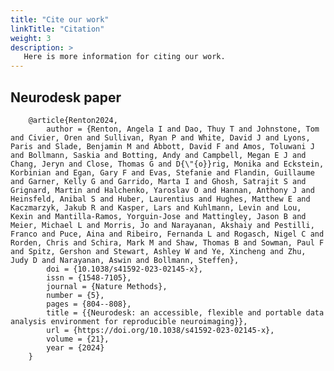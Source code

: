 ```yaml
---
title: "Cite our work"
linkTitle: "Citation"
weight: 3
description: >
   Here is more information for citing our work.
---
```


## Neurodesk paper

        @article{Renton2024,
            author = {Renton, Angela I and Dao, Thuy T and Johnstone, Tom and Civier, Oren and Sullivan, Ryan P and White, David J and Lyons, Paris and Slade, Benjamin M and Abbott, David F and Amos, Toluwani J and Bollmann, Saskia and Botting, Andy and Campbell, Megan E J and Chang, Jeryn and Close, Thomas G and D{\"{o}}rig, Monika and Eckstein, Korbinian and Egan, Gary F and Evas, Stefanie and Flandin, Guillaume and Garner, Kelly G and Garrido, Marta I and Ghosh, Satrajit S and Grignard, Martin and Halchenko, Yaroslav O and Hannan, Anthony J and Heinsfeld, Anibal S and Huber, Laurentius and Hughes, Matthew E and Kaczmarzyk, Jakub R and Kasper, Lars and Kuhlmann, Levin and Lou, Kexin and Mantilla-Ramos, Yorguin-Jose and Mattingley, Jason B and Meier, Michael L and Morris, Jo and Narayanan, Akshaiy and Pestilli, Franco and Puce, Aina and Ribeiro, Fernanda L and Rogasch, Nigel C and Rorden, Chris and Schira, Mark M and Shaw, Thomas B and Sowman, Paul F and Spitz, Gershon and Stewart, Ashley W and Ye, Xincheng and Zhu, Judy D and Narayanan, Aswin and Bollmann, Steffen},
            doi = {10.1038/s41592-023-02145-x},
            issn = {1548-7105},
            journal = {Nature Methods},
            number = {5},
            pages = {804--808},
            title = {{Neurodesk: an accessible, flexible and portable data analysis environment for reproducible neuroimaging}},
            url = {https://doi.org/10.1038/s41592-023-02145-x},
            volume = {21},
            year = {2024}
        }
